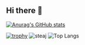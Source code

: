 ## Hi there 👋

[![Anurag's GitHub stats](https://github-readme-stats.vercel.app/api?username=Aotumuri)](https://github.com/anuraghazra/github-readme-stats)

[![trophy](https://github-profile-trophy.vercel.app/?username=Aotumuri&theme=onedark&column=7
)](https://github.com/ryo-ma/github-profile-trophy)
![steaj](https://nirzak-streak-stats.vercel.app/?user=Aotumuri&theme=catppuccin_mocha&hide_border=false)
![Top Langs](https://github-readme-stats.vercel.app/api/top-langs/?username=Aotumuri&layout=compact&theme=catppuccin_mocha&hide_border=true)

<!--
**Aotumuri/Aotumuri** is a ✨ _special_ ✨ repository because its `README.md` (this file) appears on your GitHub profile.

Here are some ideas to get you started:

[![Anurag's GitHub stats](https://github-readme-stats.vercel.app/api?username={名前})]
(https://github.com/anuraghazra/github-readme-stats)

- 🔭 I’m currently working on ...
- 🌱 I’m currently learning ...
- 👯 I’m looking to collaborate on ...
- 🤔 I’m looking for help with ...
- 💬 Ask me about ...
- 📫 How to reach me: ...
- 😄 Pronouns: ...
- ⚡ Fun fact: ...
-->
